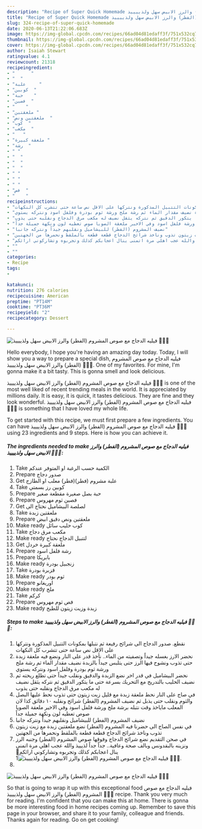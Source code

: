```yaml
---
description: "Recipe of Super Quick Homemade فيليه الدجاج مع صوص المشروم (الفطر) والرز الابيض سهل ولذييييذ 🍄🍚🍛"
title: "Recipe of Super Quick Homemade فيليه الدجاج مع صوص المشروم (الفطر) والرز الابيض سهل ولذييييذ 🍄🍚🍛"
slug: 324-recipe-of-super-quick-homemade
date: 2020-06-13T21:22:06.683Z
image: https://img-global.cpcdn.com/recipes/66ad04d81edaff3f/751x532cq70/الصورة-الرئيسية-لوصفةفيليه-الدجاج-مع-صوص-المشروم-الفطر-والرز-الابيض-سهل-ولذييييذ-🍄🍚🍛.jpg
thumbnail: https://img-global.cpcdn.com/recipes/66ad04d81edaff3f/751x532cq70/الصورة-الرئيسية-لوصفةفيليه-الدجاج-مع-صوص-المشروم-الفطر-والرز-الابيض-سهل-ولذييييذ-🍄🍚🍛.jpg
cover: https://img-global.cpcdn.com/recipes/66ad04d81edaff3f/751x532cq70/الصورة-الرئيسية-لوصفةفيليه-الدجاج-مع-صوص-المشروم-الفطر-والرز-الابيض-سهل-ولذييييذ-🍄🍚🍛.jpg
author: Isaiah Stewart
ratingvalue: 4.1
reviewcount: 21318
recipeingredient:
- "      "
- "  "
- "علبة     "
- "كوبين  "
- "حبة    "
- "فصين  "
- "    "
- "ملعقتين "
- "ملعقتين ونص  "
- "كوب  "
- "مكعب  "
- "   "
- "ملعقة كبيرة "
- "رشة  "
- " "
- "  "
- "  "
- "  "
- " "
- " "
- " "
- "فص  "
- "    "
recipeinstructions:
- "نقطع. صدور الدجاج الى شرائح رفيعة ثم نتبلها بمكونات التتبيل المذكورة ونتركها على الاقل نص ساعة حتى تتشرب كل النكهات"
- "نحضر الارز بغسله جيداً وتصفيته من الماء.. نأخذ قدر على النار ونضع فيه ملعقة زبدة حتى تذوب ونشوح فيها الرز حتى يتلبس جيداً بالزبدة نضيف مقدار الماء ثم رشة ملح ورشة ثوم بودرة وفلفل اسود ونتركه يستوي"
- "نحضر البيشاميل في قدر اخر نضع الزبدة والدقيق ونقلب جيداً حتى تطلع ريحته ثم نضيف الحليب بالتدريج مع التحريك بسرعة حتى ما يتكور الدقيق ثم نتركه يثقل نضيف له مكعب مرق الدجاج ونقلبه حتى يذوب"
- "في صاج على النار نحط ملعقة زبدة مع قليل زيت زيتون حتى تذوب نحط عليها البصل والثوم ونقلب حتى يذبل ثم نضيف المشروم (الفطر) شرائح ونقلبه ١٠ دقائق كذا لان المعلب ماياخذ وقت نتبله برشة ملح ورشة فلفل اسود وفي الاخير ملعقة الصويا صوص تعطيه لون ونكهة جميلة جداً"
- "نضيف المشروم (الفطر) للبيشاميل ونقلبهم جيداً ونتركه جانبا"
- "في نفس الصاج الى حضرنا فيه المشروم (الفطر) نضع ملعقتين زبدة مع زيت زيتون تذوب وناخذ شرائح الدجاج قطعة قطعة بالملقط ونحمرها من الجهتين"
- "في صحن التقديم نضع شرائح الدجاج وفوقها صوص المشروم (الفطر) وجنبه الرز ونزينه بالبقدونس وبالف صحة وعافية.. جداً جداً لذيييذ والله عجب اهلي مرة اتمنى ينال اعجابكم كذلك وتجربوه وتشاركوني ارائكم🌹"
- ""
- ""
categories:
- Recipe
tags:
- 

katakunci:  
nutrition: 276 calories
recipecuisine: American
preptime: "PT14M"
cooktime: "PT36M"
recipeyield: "2"
recipecategory: Dessert

---
```



![فيليه الدجاج مع صوص المشروم (الفطر) والرز الابيض سهل ولذييييذ 🍄🍚🍛](https://img-global.cpcdn.com/recipes/66ad04d81edaff3f/751x532cq70/الصورة-الرئيسية-لوصفةفيليه-الدجاج-مع-صوص-المشروم-الفطر-والرز-الابيض-سهل-ولذييييذ-🍄🍚🍛.jpg)

Hello everybody, I hope you're having an amazing day today. Today, I will show you a way to prepare a special dish, فيليه الدجاج مع صوص المشروم (الفطر) والرز الابيض سهل ولذييييذ 🍄🍚🍛. One of my favorites. For mine, I'm gonna make it a bit tasty. This is gonna smell and look delicious.



فيليه الدجاج مع صوص المشروم (الفطر) والرز الابيض سهل ولذييييذ 🍄🍚🍛 is one of the most well liked of recent trending meals in the world. It is appreciated by millions daily. It is easy, it is quick, it tastes delicious. They are fine and they look wonderful. فيليه الدجاج مع صوص المشروم (الفطر) والرز الابيض سهل ولذييييذ 🍄🍚🍛 is something that I have loved my whole life.


To get started with this recipe, we must first prepare a few ingredients. You can have فيليه الدجاج مع صوص المشروم (الفطر) والرز الابيض سهل ولذييييذ 🍄🍚🍛 using 23 ingredients and 9 steps. Here is how you can achieve it.

<!--inarticleads1-->

##### The ingredients needed to make فيليه الدجاج مع صوص المشروم (الفطر) والرز الابيض سهل ولذييييذ 🍄🍚🍛:

1. Take  الكمية حسب الرغبة او المتوفر عندكم
1. Prepare  صدور دجاج
1. Get علبة مشروم (فطر)(فطر) معلب او الطازج
1. Take كوبين رز بسمتي
1. Prepare حبة بصل صغيرة مقطعة صغير
1. Prepare فصين ثوم مهروس
1. Get  لصلصة البيشاميل نحتاج الى
1. Take ملعقتين زبدة
1. Prepare ملعقتين ونص دقيق ابيض
1. Make ready كوب حليب سائل
1. Take مكعب مرق دجاج
1. Make ready  لتتبيل الدجاج نحتاج
1. Get ملعقة كبيرة خردل
1. Prepare رشة فلفل اسود
1. Prepare  بابريكا
1. Make ready  زنجبيل بودرة
1. Take  قزبرة بودرة
1. Make ready  ثوم بودر
1. Prepare  اوريغانو
1. Make ready  ملح
1. Take  كركم
1. Prepare فص ثوم مهروس
1. Make ready  زبدة وزيت زيتون للطبخ




<!--inarticleads2-->

##### Steps to make فيليه الدجاج مع صوص المشروم (الفطر) والرز الابيض سهل ولذييييذ 🍄🍚🍛:

1. نقطع. صدور الدجاج الى شرائح رفيعة ثم نتبلها بمكونات التتبيل المذكورة ونتركها على الاقل نص ساعة حتى تتشرب كل النكهات
1. نحضر الارز بغسله جيداً وتصفيته من الماء.. نأخذ قدر على النار ونضع فيه ملعقة زبدة حتى تذوب ونشوح فيها الرز حتى يتلبس جيداً بالزبدة نضيف مقدار الماء ثم رشة ملح ورشة ثوم بودرة وفلفل اسود ونتركه يستوي
1. نحضر البيشاميل في قدر اخر نضع الزبدة والدقيق ونقلب جيداً حتى تطلع ريحته ثم نضيف الحليب بالتدريج مع التحريك بسرعة حتى ما يتكور الدقيق ثم نتركه يثقل نضيف له مكعب مرق الدجاج ونقلبه حتى يذوب
1. في صاج على النار نحط ملعقة زبدة مع قليل زيت زيتون حتى تذوب نحط عليها البصل والثوم ونقلب حتى يذبل ثم نضيف المشروم (الفطر) شرائح ونقلبه ١٠ دقائق كذا لان المعلب ماياخذ وقت نتبله برشة ملح ورشة فلفل اسود وفي الاخير ملعقة الصويا صوص تعطيه لون ونكهة جميلة جداً
1. نضيف المشروم (الفطر) للبيشاميل ونقلبهم جيداً ونتركه جانبا
1. في نفس الصاج الى حضرنا فيه المشروم (الفطر) نضع ملعقتين زبدة مع زيت زيتون تذوب وناخذ شرائح الدجاج قطعة قطعة بالملقط ونحمرها من الجهتين
1. في صحن التقديم نضع شرائح الدجاج وفوقها صوص المشروم (الفطر) وجنبه الرز ونزينه بالبقدونس وبالف صحة وعافية.. جداً جداً لذيييذ والله عجب اهلي مرة اتمنى ينال اعجابكم كذلك وتجربوه وتشاركوني ارائكم🌹
<img src="//assets-global.cpcdn.com/assets/icons/button_play-2c75c40dde080a61004c1f40b05d8f140eaff45d7e9e6481dc71c63d2e7c4909.png" alt="فيليه الدجاج مع صوص المشروم (الفطر) والرز الابيض سهل ولذييييذ 🍄🍚🍛">1. 
1. 
<img src="//assets-global.cpcdn.com/assets/icons/button_play-2c75c40dde080a61004c1f40b05d8f140eaff45d7e9e6481dc71c63d2e7c4909.png" alt="فيليه الدجاج مع صوص المشروم (الفطر) والرز الابيض سهل ولذييييذ 🍄🍚🍛">



So that is going to wrap it up with this exceptional food فيليه الدجاج مع صوص المشروم (الفطر) والرز الابيض سهل ولذييييذ 🍄🍚🍛 recipe. Thank you very much for reading. I'm confident that you can make this at home. There is gonna be more interesting food in home recipes coming up. Remember to save this page in your browser, and share it to your family, colleague and friends. Thanks again for reading. Go on get cooking!
